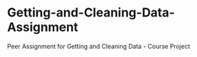 Getting-and-Cleaning-Data-Assignment
====================================

Peer Assignment for Getting and Cleaning Data - Course Project
